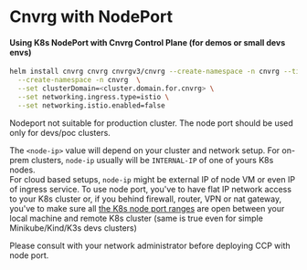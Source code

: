 # Cnvrg with NodePort  

#### Using K8s NodePort with Cnvrg Control Plane (for demos or small devs envs)

```bash
helm install cnvrg cnvrg cnvrgv3/cnvrg --create-namespace -n cnvrg --timeout 1500s \
  --create-namespace -n cnvrg  \
  --set clusterDomain=<cluster.domain.for.cnvrg> \
  --set networking.ingress.type=istio \
  --set networking.istio.enabled=false
```

Nodeport not suitable for production cluster. The node port should be used only for devs/poc clusters. 

The `<node-ip>` value will depend on your cluster and network setup. 
For on-prem clusters, `node-ip` usually will be `INTERNAL-IP` of one of yours K8s nodes.   
For cloud based setups, `node-ip` might be external IP of node VM or even IP of ingress service. 
To use node port, you've to have flat IP network access to your K8s cluster 
or, if you behind firewall, router, VPN or nat gateway, you've to make sure all 
[the K8s node port ranges](https://kubernetes.io/docs/concepts/services-networking/service/#nodeport) 
are open between your local machine and remote K8s cluster (same is true even for simple Minikube/Kind/K3s devs clusters)   

Please consult with your network administrator before deploying CCP with node port.
